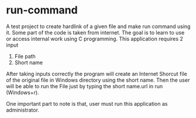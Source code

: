 # run-command
A test project to create hardlink of a given file and make run command using it. Some part of the code is taken from internet. The goal is to learn to use or access internal work using C programming.
This application requires 2 input
1. File path
2. Short name

After taking inputs correctly the program will create an Internet Shorcut file of the original file in Windows directory using the short name.
Then the user will be able to run the File just by typing the short name.url in run (Windows+r). 

One important part to note is that, user must run this application as administrator. 
